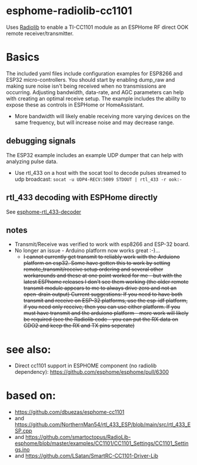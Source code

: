 # esphome-radiolib-cc1101
Uses [Radiolib](https://github.com/jgromes/RadioLib) to enable a TI-CC1101 module as an ESPHome RF direct OOK remote receiver/transmitter.
# Basics
The included yaml files include configuration examples for ESP8266 and ESP32 micro-controllers.  You should start by enabling dump_raw and making sure noise isn't being received when no transmissions are occurring.  Adjusting bandwidth, data-rate, and AGC parameters can help with creating an optimal receive setup.  The example includes the ability to expose these as controls in ESPHome or HomeAssistant.  
- More bandwidth will likely enable receiving more varying devices on the same frequency, but will increase noise and may decrease range.

## debugging signals
The ESP32 example includes an example UDP dumper that can help with analyzing pulse data. 
- Use rtl_433 on a host with the socat tool to decode pulses streamed to udp broadcast:
```socat -u UDP4-RECV:5009 STDOUT | rtl_433 -r ook:-```

## rtl_433 decoding with ESPHome directly
See [esphome-rtl_433-decoder](https://github.com/juanboro/esphome-rtl_433-decoder)

## notes
- Transmit/Receive was verified to work with esp8266 and ESP-32 board.
- No longer an issue - Arduino platform now works great :-)...
    - ~~I cannot currently get transmit to reliably work with the Arduiono platform on esp32.  Some have gotten this to work by setting remote_transmit/receive setup ordering and several other workarounds and these at one point worked for me - but with the latest ESPhome releases I don't see them working (the older remote transmit module appears to me to always drive zero and not an open-drain output)  Current suggestions: If you need to have both transmit and receive on ESP-32 platforms, use the esp-idf platform, if you need only receive, then you can use either platform.  If you must have transmit and the arduiono platform - more work will likely be required (see the Radiolib code - you can put the RX data on GDO2 and keep the RX and TX pins seperate)~~

# see also:
 - Direct cc1101 support in ESPHOME component (no radiolib dependency): https://github.com/esphome/esphome/pull/6300
# based on:
- https://github.com/dbuezas/esphome-cc1101
- and https://github.com/NorthernMan54/rtl_433_ESP/blob/main/src/rtl_433_ESP.cpp
- and https://github.com/smartoctopus/RadioLib-esphome/blob/master/examples/CC1101/CC1101_Settings/CC1101_Settings.ino
- and https://github.com/LSatan/SmartRC-CC1101-Driver-Lib
